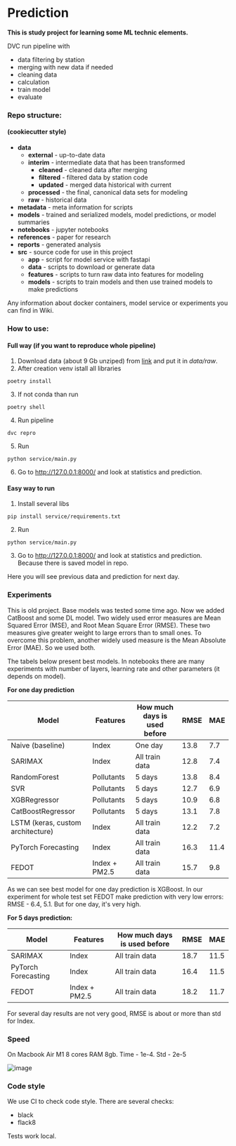 # Prediction

**This is study project for learning some ML technic elements.**


DVC run pipeline with 
- data filtering by station
- merging with new data if needed
- cleaning data
- calculation
- train model
- evaluate


### Repo structure:
#### (cookiecutter style)
- **data**
   - **external**    - up-to-date data 
   - **interim**     - intermediate data that has been transformed
     - **cleaned**   - cleaned data after merging
     - **filtered**  - filtered data by station code
     - **updated**   - merged data historical with current
   - **processed**   - the final, canonical data sets for modeling
   - **raw**         - historical data   
- **metadata**   - meta information for scripts
- **models**     - trained and serialized models, model predictions, or model summaries
- **notebooks**  - jupyter notebooks
- **references** - paper for research
- **reports**    - generated analysis
- **src**        - source code for use in this project
  - **app** - script for model service with fastapi
  - **data**     - scripts to download or generate data
  - **features** - scripts to turn raw data into features for modeling
  - **models**   - scripts to train models and then use trained models to make predictions

Any information about docker containers, model service or experiments you can find in Wiki.

### How to use:
#### Full way (if you want to reproduce whole pipeline) 
1. Download data (about 9 Gb unziped) from [link](https://drive.google.com/file/d/1wszz5UflHTDC9qGI7CdD5DGPFTmd1E9a/view?usp=share_link) and put it in *data/raw*.
2. After creation venv istall all libraries
```commandline
poetry install
```
3. If not conda than run
```commandline
poetry shell
```
4. Run pipeline
```commandline
dvc repro
```
5. Run
```
python service/main.py
```
6. Go to http://127.0.0.1:8000/ and look at statistics and prediction.

#### Easy way to run
1. Install several libs
```
pip install service/requirements.txt
```
2. Run
```
python service/main.py
```
3. Go to http://127.0.0.1:8000/ and look at statistics and prediction. Because there is saved model in repo.

Here you will see previous data and prediction for next day.

### Experiments
This is old project. Base models was tested some time ago.  Now we added CatBoost and some DL model.
Two widely used error measures are Mean Squared Error (MSE), and Root Mean Square Error (RMSE). These two measures give greater weight to large errors than to small ones. To overcome this problem, another widely used measure is the Mean Absolute Error (MAE). So we used both. 

The tabels below present best models. In notebooks there are many experiments with number of layers, learning rate and other parameters (it depends on model). 

**For one day prediction**

| Model | Features    | How much days is used before | RMSE | MAE |
|-------|-------------|------------------------------|------|-----|
|Naive (baseline)| Index         | One day| 13.8 | 7.7 |
| SARIMAX | Index       | All train data | 12.8 | 7.4 |
| RandomForest | Pollutants  |  5 days | 13.8 | 8.4 |
| SVR | Pollutants  | 5 days | 12.7 | 6.9 |
| XGBRegressor | Pollutants  | 5 days | 10.9 | 6.8 |
| CatBoostRegressor | Pollutants  | 5 days | 13.1 | 7.8 |
| LSTM (keras, custom architecture) | Index         | All train data | 12.2 | 7.2 |
| PyTorch Forecasting | Index         | All train data | 16.3 | 11.4 |
| FEDOT | Index + PM2.5 | All train data | 15.7 | 9.8 |

As we can see best model for one day prediction is XGBoost. 
In our experiment for whole test set FEDOT make prediction with very low errors: RMSE - 6.4, 5.1. But for one day, it's very high.

**For 5 days prediction:**

| Model | Features | How much days is used before | RMSE | MAE |
|-------|----------|------------------------------|------|-----|
| SARIMAX | Index | All train data | 18.7 | 11.5 |
| PyTorch Forecasting | Index | All train data | 16.4 | 11.5 |
| FEDOT | Index + PM2.5 | All train data | 18.2 | 11.7 |

For several day results are not very good, RMSE is about or more than std for Index.

### Speed
On Macbook Air M1 8 cores RAM 8gb. Time - 1e-4. Std - 2e-5

![image](https://user-images.githubusercontent.com/43779450/201076989-02c1a719-364f-47a8-b974-466e6546dc0a.png)



### Code style
We use CI to check code style. There are several checks:

   * black
   * flack8

Tests work local.
